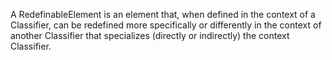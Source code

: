 A RedefinableElement is an element that, when defined in the context of a Classifier, can be redefined more specifically or differently in the context of another Classifier that specializes (directly or indirectly) the context Classifier.